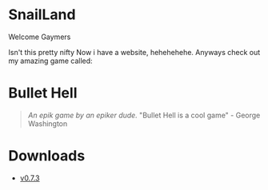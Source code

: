 # SnailLand
Welcome Gaymers

Isn't this pretty nifty
Now i have a website, hehehehehe.
Anyways check out my amazing game called:
# Bullet Hell
> *An epik game by an epiker dude.*
"Bullet Hell is a cool game" - George Washington



# Downloads
* [v0.7.3](https://github.com/ASnailman777/SnailLand/releases/tag/BulletHell)
